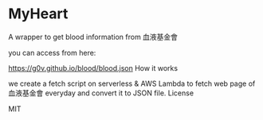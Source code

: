 # MyHeart
A wrapper to get blood information from 血液基金會

you can access from here:

https://g0v.github.io/blood/blood.json
How it works

we create a fetch script on serverless & AWS Lambda to fetch web page of 血液基金會 everyday and convert it to JSON file.
License

MIT
